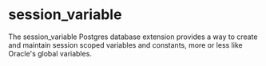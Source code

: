 # session_variable
The session_variable Postgres database extension provides a way to create and maintain session scoped variables and constants, more or less like Oracle's global variables.
